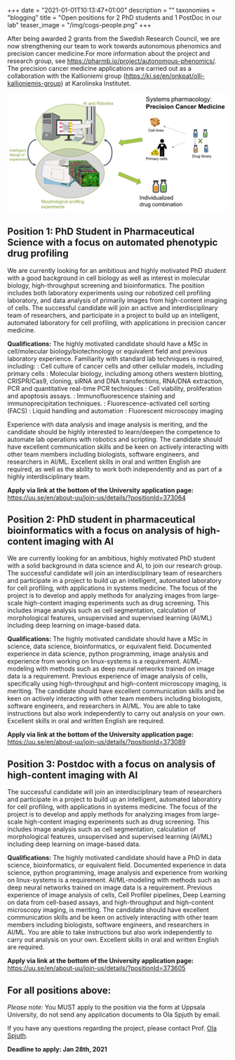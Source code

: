 +++
date = "2021-01-01T10:13:47+01:00"
description = ""
taxonomies = "blogging"
title = "Open positions for 2 PhD students and 1 PostDoc in our lab"
teaser_image = "/img/cogs-people.png"
+++

After being awarded 2 grants from the Swedish Research Council, we are now strengthening our team to work towards autonomous phenomics and precision cancer medicine.For more information about the project and research group, see https://pharmb.io/project/autonomous-phenomics/. The precision cancer medicine applications are carried out as a collaboration with the Kallioniemi group (https://ki.se/en/onkpat/olli-kallioniemis-group) at Karolinska Institutet. 


<p align="center">
<img src="/img/projects/phenomics-pcm.png" width=600>
</p>


## Position 1: PhD Student in Pharmaceutical Science with a focus on automated phenotypic drug profiling

We are currently looking for an ambitious and highly motivated PhD student with a good background in cell biology as well as interest in molecular biology, high-throughput screening and bioinformatics. The position includes both laboratory experiments using our robotized cell profiling laboratory, and data analysis of primarily images from high-content imaging of cells. The successful candidate will join an active and interdisciplinary team of researchers, and participate in a project to build up an intelligent, automated laboratory for cell profiling, with applications in precision cancer medicine. 

<b>Qualifications:</b> The highly motivated candidate should have a MSc in cell/molecular biology/biotechnology or equivalent field and previous laboratory experience. Familiarity with standard lab techniques is required, including:
: Cell culture of cancer cells and other cellular models, including primary cells
: Molecular biology, including among others western blotting, CRISPR/Cas9, cloning, siRNA and DNA transfections, RNA/DNA extraction, PCR and quantitative real-time PCR techniques
:	Cell viability, proliferation and apoptosis assays.
:	Immunofluorescence staining and immunoprecipitation techniques.
:	Fluorescence-activated cell sorting (FACS)
:	Liquid handling and automation
:	Fluorescent microscopy imaging

Experience with data analysis and image analysis is meriting, and the candidate should be highly interested to learn/deepen the competence to automate lab operations with robotics and scripting. The candidate should have excellent communication skills and be keen on actively interacting with other team members including biologists, software engineers, and researchers in AI/ML. Excellent skills in oral and written English are required, as well as the ability to work both independently and as part of a highly interdisciplinary team.

**Apply via link at the bottom of the University application page:** https://uu.se/en/about-uu/join-us/details/?positionId=373064


## Position 2: PhD student in pharmaceutical bioinformatics with a focus on analysis of high-content imaging with AI

We are currently looking for an ambitious, highly motivated PhD student with a solid background in data science and AI, to join our research group. The successful candidate will join an interdisciplinary team of researchers and participate in a project to build up an intelligent, automated laboratory for cell profiling, with applications in systems medicine. The focus of the project is to develop and apply methods for analyzing images from large-scale high-content imaging experiments such as drug screening. This includes image analysis such as cell segmentation, calculation of morphological features, unsupervised and supervised learning (AI/ML) including deep learning on image-based data. 

<b>Qualifications:</b> The highly motivated candidate should have a MSc in science, data science, bioinformatics, or equivalent field. Documented experience in data science, python programming, image analysis and experience from working on linux-systems is a requirement. AI/ML-modeling with methods such as deep neural networks trained on image data is a requirement. Previous experience of image analysis of cells, specifically using high-throughput and high-content microscopy imaging, is meriting.
The candidate should have excellent communication skills and be keen on actively interacting with other team members including biologists, software engineers, and researchers in AI/ML. You are able to take instructions but also work independently to carry out analysis on your own. Excellent skills in oral and written English are required.

**Apply via link at the bottom of the University application page:** https://uu.se/en/about-uu/join-us/details/?positionId=373089





## Position 3: Postdoc with a focus on analysis of high-content imaging with AI

The successful candidate will join an interdisciplinary team of researchers and participate in a project to build up an intelligent, automated laboratory for cell profiling, with applications in systems medicine. The focus of the project is to develop and apply methods for analyzing images from large-scale high-content imaging experiments such as drug screening. This includes image analysis such as cell segmentation, calculation of morphological features, unsupervised and supervised learning (AI/ML) including deep learning on image-based data.


<b>Qualifications:</b> The highly motivated candidate should have a PhD in data science, bioinformatics, or equivalent field. Documented experience in data science, python programming, image analysis and experience from working on linux-systems is a requirement. AI/ML-modeling with methods such as deep neural networks trained on image data is a requirement. Previous experience of image analysis of cells, Cell Profiler pipelines, Deep Learning on data from cell-based assays, and high-throughput and high-content microscopy imaging, is meriting. The candidate should have excellent communication skills and be keen on actively interacting with other team members including biologists, software engineers, and researchers in AI/ML. You are able to take instructions but also work independently to carry out analysis on your own. Excellent skills in oral and written English are required.

**Apply via link at the bottom of the University application page:** 
https://uu.se/en/about-uu/join-us/details/?positionId=373605


## For all positions above:


*Please note:* You MUST apply to the position via the form at Uppsala University, do not send any application documents to Ola Spjuth by email.

If you have any questions regarding the project, please contact Prof. [Ola Spjuth](https://pharmb.io/people/olas/).

**Deadline to apply: Jan 28th, 2021**



